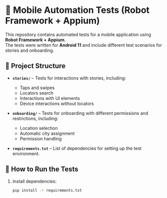 # 📱 Mobile Automation Tests (Robot Framework + Appium)

This repository contains automated tests for a mobile application using **Robot Framework + Appium**.  
The tests were written for **Android 11** and include different test scenarios for stories and onboarding.  

## 📂 Project Structure  
- **`stories/`** – Tests for interactions with stories, including:  
  - Taps and swipes  
  - Locators search  
  - Interactions with UI elements  
  - Device interactions without locators  

- **`onboarding/`** – Tests for onboarding with different permissions and restrictions, including:  
  - Location selection  
  - Automatic city assignment  
  - Permission handling  

- **`requirements.txt`** – List of dependencies for setting up the test environment.  

## 🚀 How to Run the Tests  
1. Install dependencies:  
   ```sh
   pip install -r requirements.txt